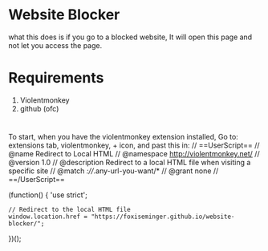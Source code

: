 # Website Blocker
what this does is if you go to a blocked website, It will open this page and not let you access the page.
# Requirements
1. Violentmonkey
2. github (ofc)
#
To start, when you have the violentmonkey extension installed, Go to: extensions tab, violentmonkey, + icon, and past this in:
// ==UserScript==
// @name         Redirect to Local HTML
// @namespace    http://violentmonkey.net/
// @version      1.0
// @description  Redirect to a local HTML file when visiting a specific site
// @match        *://*.any-url-you-want/*
// @grant        none
// ==/UserScript==

(function() {
    'use strict';

    // Redirect to the local HTML file
    window.location.href = "https://foxiseminger.github.io/website-blocker/";
})();
